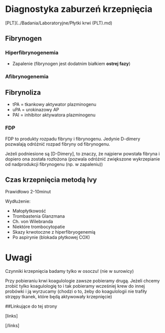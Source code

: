 # Diagnostyka zaburzeń krzepnięcia

[PLT](../Badania/Laboratoryjne/Płytki krwi (PLT).md)



## Fibrynogen

### Hiperfibrynogenemia

- Zapalenie (fibrynogen jest dodatnim białkiem **ostrej fazy**)



### Afibrynogenemia

## Fibrynoliza

- tPA = tkankowy aktywator plazminogenu
- uPA = urokinazowy AP
- PAI = inhibitor aktywatora plazminogenu



### FDP

FDP to produkty rozpadu fibryny i fibrynogenu. Jedynie D-dimery pozwalają odróżnić rozpad fibryny od fibrynogenu.

Jeżeli podniesione są [D-Dimery], to znaczy, że najpierw powstała fibryna i dopiero ona została rozłożona (pozwala odróżnić zwiększone wykrzepianie od nadprodukcji fibrynogenu (np. w zapaleniu))



## Czas krzepnięcia metodą Ivy

Prawidłowo 2-10minut

Wydłużenie:

- Małopłytkowość
- Trombastenia Glanzmana
- Ch. von Wilebranda
- Niektóre trombocytopatie
- Skazy krwotoczne z hiperfibryogenemią
- Po aspirynie (blokada płytkowej COX)



# Uwagi

Czynniki krzepnięcia badamy tylko w osoczu! (nie w surowicy)

Przy pobieraniu krwi koagulologie zawsze pobieramy drugą. Jeżeli chcemy zrobić tylko koagulologię to i tak pobieramy wcześniej krew do innej probówki i ją wyrzucamy (chodzi o to, żeby do koagulologii nie trafiły strzępy tkanek, które będą aktywowały krzepnięcie)



##Linkujące do tej strony

[links]


[/links]











